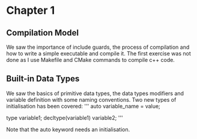 # Chapter 1

## Compilation Model
We saw the importance of include guards, the process of compilation and how to write a simple executable and compile it.
The first exercise was not done as I use Makefile and CMake commands to compile c++ code.

## Built-in Data Types
We saw the basics of primitive data types, the data types modifiers and variable definition with some naming conventions.
Two new types of initialisation has been covered:
'''
auto variable_name = value;

type variable1;
decltype(variable1) variable2;
'''

Note that the auto keyword needs an initialisation.